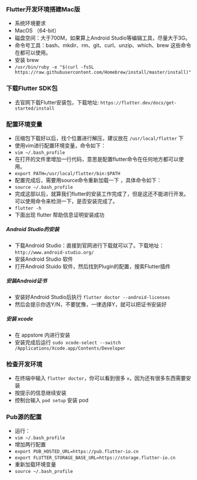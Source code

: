 ### Flutter开发环境搭建Mac版

* 系统环境要求
* MacOS （64-bit）
* 磁盘空间：大于700M，如果算上Android Studio等编辑工具，尽量大于3G。
* 命令号工具：bash、mkdir、rm、git、curl、unzip、which、brew 这些命令在都可以使用。
* 安装 brew
* `/usr/bin/ruby -e "$(curl -fsSL https://raw.githubusercontent.com/Homebrew/install/master/install)"`

### 下载Flutter SDK包
* 去官网下载Flutter安装包，下载地址: `https://flutter.dev/docs/get-started/install`

### 配置环境变量
* 压缩包下载好以后，找个位置进行解压，建议放在 `/usr/local/flutter` 下
* 使用vim进行配置环境变量，命令如下：
* `vim ~/.bash_profile`
* 在打开的文件里增加一行代码，意思是配置flutter命令在任何地方都可以使用。
* `export PATH=/usr/local/flutter/bin:$PATH`
* 配置完成后，需要用source命令重新加载一下 ，具体命令如下：
* `source ~/.bash_profile`
* 完成这部以后，就算我们flutter的安装工作完成了，但是这还不能进行开发。可以使用命令来检测一下，是否安装完成了。
* `flutter -h`
* 下面出现 flutter 帮助信息证明安装成功

##### Android Studio的安装
* 下载Android Studio：直接到官网进行下载就可以了。下载地址：`http://www.android-studio.org/`
* 安装Android Studio 软件
* 打开Android Stuido 软件，然后找到Plugin的配置，搜索Flutter插件

##### 安装Android证书

* 安装好Android Studio后执行 `flutter doctor --android-licenses`
* 然后会提示你选Y/N，不要犹豫，一律选择Y，就可以把证书安装好

##### 安装 xcode 

* 在 appstore 内进行安装
* 安装完成后运行 `sudo xcode-select --switch /Applications/Xcode.app/Contents/Developer`

### 检查开发环境

* 在终端中输入 `flutter doctor`，你可以看到很多 `x`，因为还有很多东西需要安装
* 按提示的信息继续安装
* 控制台输入 `pod setup` 安装 pod

### Pub源的配置

* 运行：
* `vim ~/.bash_profile`
* 增加两行配置
* `export PUB_HOSTED_URL=https://pub.flutter-io.cn`
* `export FLUTTER_STORAGE_BASE_URL=https://storage.flutter-io.cn`
* 重新加载环境变量
* `source ~/.bash_profile`
